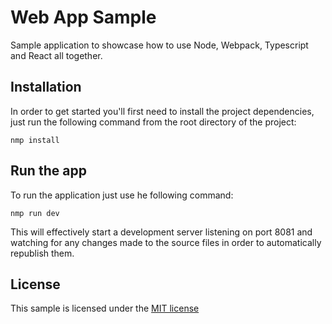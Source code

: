 # Web App Sample
Sample application to showcase how to use Node, Webpack, Typescript and React all together.

## Installation
In order to get started you'll first need to install the project dependencies, just run the following command from the root directory of the project:
```shell
nmp install
```

## Run the app
To run the application just use he following command:
```shell
nmp run dev
```
This will effectively start a development server listening on port 8081 and watching for any changes made to the source files in order to automatically republish them.

## License
This sample is licensed under the [MIT license](LICENSE)